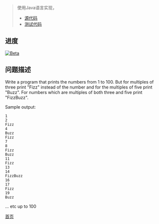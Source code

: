 > 使用Java语言实现，
> - [源代码](../src/main/java/com/liuwill/kata/fizzbuzz)
> - [测试代码](../src/test/java/com/liuwill/kata/test/fizzbuzz)

## 进度

[![Beta](http://progressed.io/bar/100?title=done)]()

## 问题描述

Write a program that prints the numbers from 1 to 100.
But for multiples of three print "Fizz" instead of the
number and for the multiples of five print "Buzz". For
numbers which are multiples of both three and five
print "FizzBuzz".

Sample output:

```
1
2
Fizz
4
Buzz
Fizz
7
8
Fizz
Buzz
11
Fizz
13
14
FizzBuzz
16
17
Fizz
19
Buzz
```

... etc up to 100


[首页](../README.md)